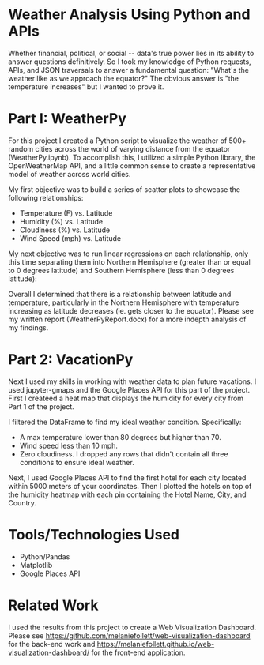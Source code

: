 # Weather Analysis Using Python and APIs

Whether financial, political, or social -- data's true power lies in its ability to answer questions definitively. So I took my knowledge of Python requests, APIs, and JSON traversals to answer a fundamental question: "What's the weather like as we approach the equator?"  The obvious answer is "the temperature increases" but I wanted to prove it.

# Part I: WeatherPy
For this project I created a Python script to visualize the weather of 500+ random cities across the world of varying distance from the equator (WeatherPy.ipynb). To accomplish this, I utilized a simple Python library, the OpenWeatherMap API, and a little common sense to create a representative model of weather across world cities.

My first objective was to build a series of scatter plots to showcase the following relationships:
- Temperature (F) vs. Latitude
- Humidity (%) vs. Latitude
- Cloudiness (%) vs. Latitude
- Wind Speed (mph) vs. Latitude

My next objective was to run linear regressions on each relationship, only this time separating them into Northern Hemisphere (greater than or equal to 0 degrees latitude) and Southern Hemisphere (less than 0 degrees latitude):

Overall I determined that there is a relationship between latitude and temperature, particularly in the Northern Hemisphere with temperature increasing as latitude decreases (ie. gets closer to the equator).  Please see my written report (WeatherPyReport.docx) for a more indepth analysis of my findings.


# Part 2: VacationPy
Next I used my skills in working with weather data to plan future vacations. I used jupyter-gmaps and the Google Places API for this part of the project.  First I createed a heat map that displays the humidity for every city from Part 1 of the project.

I filtered the DataFrame to find my ideal weather condition. Specifically:
- A max temperature lower than 80 degrees but higher than 70.
- Wind speed less than 10 mph.
- Zero cloudiness.
I dropped any rows that didn't contain all three conditions to ensure ideal weather.

Next, I used Google Places API to find the first hotel for each city located within 5000 meters of your coordinates.  Then I plotted the hotels on top of the humidity heatmap with each pin containing the Hotel Name, City, and Country.

# Tools/Technologies Used
- Python/Pandas
- Matplotlib
- Google Places API

# Related Work
I used the results from this project to create a Web Visualization Dashboard.  Please see https://github.com/melaniefollett/web-visualization-dashboard for the back-end work and https://melaniefollett.github.io/web-visualization-dashboard/ for the front-end application.
